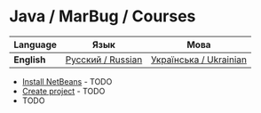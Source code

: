 # Java / MarBug / Courses

| Language | Язык | Мова |
| -------- | ---- | ---- |
| **English** | [Русский / Russian](README.ru.md) | [Українська / Ukrainian](README.uk.md) |

* [Install NetBeans](netbeans/install/README.md) - TODO
* [Create project](netbeans/create-project/README.md) - TODO
* TODO
